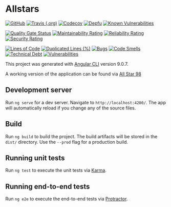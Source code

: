 # Allstars

[![GitHub](https://img.shields.io/github/license/mcvanhassel/allstars)](LICENSE)
[![Travis (.org)](https://img.shields.io/travis/mcvanhassel/allstars)](https://travis-ci.org/github/mcvanhassel/allstars)
[![Codecov](https://img.shields.io/codecov/c/github/mcvanhassel/allstars)](https://codecov.io/gh/mcvanhassel/allstars)
[![Depfu](https://img.shields.io/depfu/mcvanhassel/allstars)](https://depfu.com/repos/github/mcvanhassel/allstars)
[![Known Vulnerabilities](https://snyk.io/test/github/mcvanhassel/allstars/badge.svg?targetFile=package.json)](https://snyk.io/test/github/mcvanhassel/allstars?targetFile=package.json)

[![Quality Gate Status](https://sonarcloud.io/api/project_badges/measure?project=mcvanhassel_allstars&metric=alert_status)](https://sonarcloud.io/dashboard?id=mcvanhassel_allstars)
[![Maintainability Rating](https://sonarcloud.io/api/project_badges/measure?project=mcvanhassel_allstars&metric=sqale_rating)](https://sonarcloud.io/dashboard?id=mcvanhassel_allstars)
[![Reliability Rating](https://sonarcloud.io/api/project_badges/measure?project=mcvanhassel_allstars&metric=reliability_rating)](https://sonarcloud.io/dashboard?id=mcvanhassel_allstars)
[![Security Rating](https://sonarcloud.io/api/project_badges/measure?project=mcvanhassel_allstars&metric=security_rating)](https://sonarcloud.io/dashboard?id=mcvanhassel_allstars)

[![Lines of Code](https://sonarcloud.io/api/project_badges/measure?project=mcvanhassel_allstars&metric=ncloc)](https://sonarcloud.io/dashboard?id=mcvanhassel_allstars)
[![Duplicated Lines (%)](https://sonarcloud.io/api/project_badges/measure?project=mcvanhassel_allstars&metric=duplicated_lines_density)](https://sonarcloud.io/dashboard?id=mcvanhassel_allstars)
[![Bugs](https://sonarcloud.io/api/project_badges/measure?project=mcvanhassel_allstars&metric=bugs)](https://sonarcloud.io/dashboard?id=mcvanhassel_allstars)
[![Code Smells](https://sonarcloud.io/api/project_badges/measure?project=mcvanhassel_allstars&metric=code_smells)](https://sonarcloud.io/dashboard?id=mcvanhassel_allstars)
[![Technical Debt](https://sonarcloud.io/api/project_badges/measure?project=mcvanhassel_allstars&metric=sqale_index)](https://sonarcloud.io/dashboard?id=mcvanhassel_allstars)
[![Vulnerabilities](https://sonarcloud.io/api/project_badges/measure?project=mcvanhassel_allstars&metric=vulnerabilities)](https://sonarcloud.io/dashboard?id=mcvanhassel_allstars)

This project was generated with [Angular CLI](https://github.com/angular/angular-cli) version 9.0.7.

A working version of the application can be found via [All Star 98](https://all-star-98.web.app/)

## Development server

Run `ng serve` for a dev server. Navigate to `http://localhost:4200/`. The app will automatically reload if you change any of the source files.

## Build

Run `ng build` to build the project. The build artifacts will be stored in the `dist/` directory. Use the `--prod` flag for a production build.

## Running unit tests

Run `ng test` to execute the unit tests via [Karma](https://karma-runner.github.io).

## Running end-to-end tests

Run `ng e2e` to execute the end-to-end tests via [Protractor](http://www.protractortest.org/).
